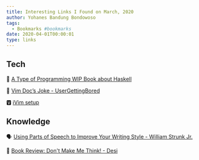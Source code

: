 ```yaml
---
title: Interesting Links I Found on March, 2020
author: Yohanes Bandung Bondowoso
tags:
  - Bookmarks #bookmarks
date: 2020-04-01T00:00:01
type: links
---
```


## Tech

📓 [A Type of Programming WIP Book about Haskell](https://atypeofprogramming.com/)

🤪 [Vim Doc’s Joke - UserGettingBored](http://vimdoc.sourceforge.net/htmldoc/autocmd.html#UserGettingBored)

🆅 [iVim setup](https://www.reddit.com/r/vim/comments/9ki5g8/ivim_ios_howtos/)

## Knowledge

🗣 [Using Parts of Speech to Improve Your Writing Style - William Strunk Jr.](https://ia.net/writer/support/writing-tips/parts-of-speech)

🧠 [Book Review: Don't Make Me Think! - Desi](https://dev.to/desi/book-review-don-t-make-me-think-329k)
